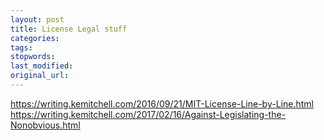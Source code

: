 ```yaml
---
layout: post
title: License Legal stuff
categories:
tags:
stopwords:
last_modified:
original_url:
---
```


<!--more-->

https://writing.kemitchell.com/2016/09/21/MIT-License-Line-by-Line.html
https://writing.kemitchell.com/2017/02/16/Against-Legislating-the-Nonobvious.html
